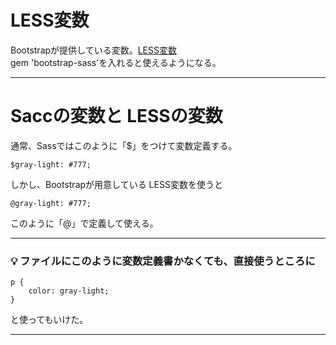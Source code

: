 # LESS変数
Bootstrapが提供している変数。[LESS変数](https://getbootstrap.com/docs/3.4/customize/#less-variables)        
gem 'bootstrap-sass'を入れると使えるようになる。
***


# Saccの変数と LESSの変数
通常、Sassではこのように「$」をつけて変数定義する。
~~~
$gray-light: #777;
~~~
    
しかし、Bootstrapが用意している LESS変数を使うと
~~~
@gray-light: #777;
~~~
このように「@」で定義して使える。   
***

### 💡 ファイルにこのように変数定義書かなくても、直接使うところに
~~~
p {
    color: gray-light;
}
~~~
と使ってもいけた。
***
